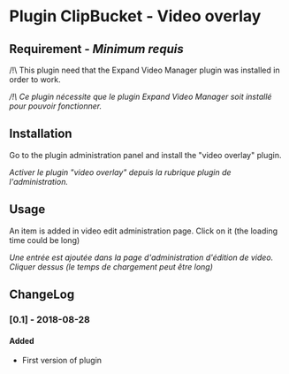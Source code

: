# Plugin ClipBucket - Video overlay

## Requirement - *Minimum requis*
/!\ This plugin need that the Expand Video Manager plugin was installed in order to work.

*/!\ Ce plugin nécessite que le plugin Expand Video Manager soit installé pour pouvoir fonctionner.*

## Installation
Go to the plugin administration panel and install the "video overlay" plugin.

*Activer le plugin "video overlay" depuis la rubrique plugin de l'administration.*

## Usage
An item is added in video edit administration page. Click on it (the loading time could be long)

*Une entrée est ajoutée dans la page d'administration d'édition de video. Cliquer dessus (le temps de chargement peut être long)*

## ChangeLog
### [0.1] - 2018-08-28
#### Added
- First version of plugin
